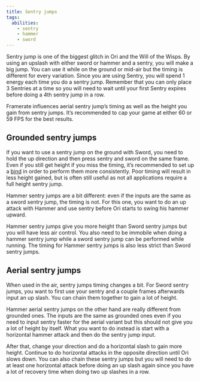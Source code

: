 ```yaml
---
title: Sentry jumps
tags:
  abilities:
    - sentry
    - hammer
    - sword
---
```


Sentry jump is one of the biggest glitch in Ori and the Will of the Wisps. By using an upslash with either sword or hammer and a sentry, you will make a big jump. You can use it while on the ground or mid-air but the timing is different for every variation.
Since you are using Sentry, you will spend 1 energy each time you do a sentry jump. Remember that you can only place 3 Sentries at a time so you will need to wait until your first Sentry expires before doing a 4th sentry jump in a row.

Framerate influences aerial sentry jump’s timing as well as the height you gain from sentry jumps. It’s recommended to cap your game at either 60 or 59 FPS for the best results.

## Grounded sentry jumps

If you want to use a sentry jump on the ground with Sword, you need to hold the up direction and then press sentry and sword on the same frame. Even if you still get height if you miss the timing, it’s recommended to set up a [bind](/features/keybinds) in order to perform them more consistently. Poor timing will result in less height gained, but is often still useful as not all applications require a full height sentry jump.

<youtube-video id="_WCxGRaR7mI"></youtube-video>

Hammer sentry jumps are a bit different: even if the inputs are the same as a sword sentry jump, the timing is not. For this one, you want to do an up attack with Hammer and use sentry before Ori starts to swing his hammer upward.

<youtube-video id="YG7CQ9jIDZI"></youtube-video>

Hammer sentry jumps give you more height than Sword sentry jumps but you will have less air control. You also need to be immobile when doing a hammer sentry jump while a sword sentry jump can be performed while running.
The timing for Hammer sentry jumps is also less strict than Sword sentry jumps.

## Aerial sentry jumps

When used in the air, sentry jumps timing changes a bit.
For Sword sentry jumps, you want to first use your sentry and a couple frames afterwards input an up slash. You can chain them together to gain a lot of height.

<youtube-video id="jR5eEe0YpqQ"></youtube-video>

Hammer aerial sentry jumps on the other hand are really different from grounded ones. The inputs are the same as grounded ones even if you need to input sentry faster for the aerial variant but this should not give you a lot of height by itself. What you want to do instead is start with a horizontal hammer attack and then do the sentry jump input.

After that, change your direction and do a horizontal slash to gain more height. Continue to do horizontal attacks in the opposite direction until Ori slows down. You can also chain these sentry jumps but you will need to do at least one horizontal attack before doing an up slash again since you have a lot of recovery time when doing two up slashes in a row. 

<youtube-video id="GgXAUQraIM4"></youtube-video>
